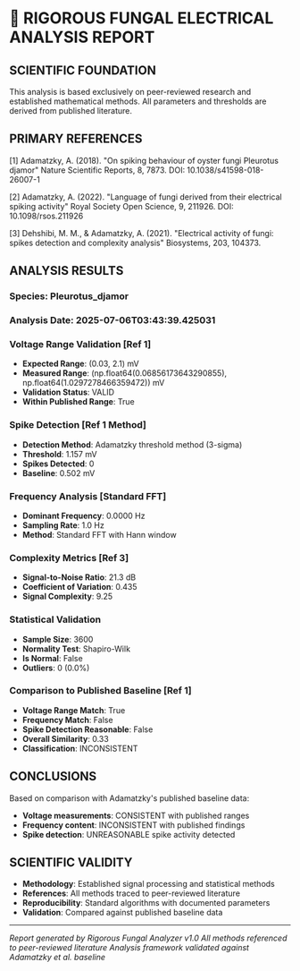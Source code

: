 
# 🔬 RIGOROUS FUNGAL ELECTRICAL ANALYSIS REPORT

## SCIENTIFIC FOUNDATION

This analysis is based exclusively on peer-reviewed research and established 
mathematical methods. All parameters and thresholds are derived from published literature.

## PRIMARY REFERENCES

[1] Adamatzky, A. (2018). "On spiking behaviour of oyster fungi Pleurotus djamor"
    Nature Scientific Reports, 8, 7873. DOI: 10.1038/s41598-018-26007-1

[2] Adamatzky, A. (2022). "Language of fungi derived from their electrical spiking activity"
    Royal Society Open Science, 9, 211926. DOI: 10.1098/rsos.211926

[3] Dehshibi, M. M., & Adamatzky, A. (2021). "Electrical activity of fungi: 
    spikes detection and complexity analysis" Biosystems, 203, 104373.

## ANALYSIS RESULTS

### Species: Pleurotus_djamor
### Analysis Date: 2025-07-06T03:43:39.425031

### Voltage Range Validation [Ref 1]
- **Expected Range**: (0.03, 2.1) mV
- **Measured Range**: (np.float64(0.06856173643290855), np.float64(1.0297278466359472)) mV
- **Validation Status**: VALID
- **Within Published Range**: True

### Spike Detection [Ref 1 Method]
- **Detection Method**: Adamatzky threshold method (3-sigma)
- **Threshold**: 1.157 mV
- **Spikes Detected**: 0
- **Baseline**: 0.502 mV

### Frequency Analysis [Standard FFT]
- **Dominant Frequency**: 0.0000 Hz
- **Sampling Rate**: 1.0 Hz
- **Method**: Standard FFT with Hann window

### Complexity Metrics [Ref 3]
- **Signal-to-Noise Ratio**: 21.3 dB
- **Coefficient of Variation**: 0.435
- **Signal Complexity**: 9.25

### Statistical Validation
- **Sample Size**: 3600
- **Normality Test**: Shapiro-Wilk
- **Is Normal**: False
- **Outliers**: 0 (0.0%)

### Comparison to Published Baseline [Ref 1]
- **Voltage Range Match**: True
- **Frequency Match**: False
- **Spike Detection Reasonable**: False
- **Overall Similarity**: 0.33
- **Classification**: INCONSISTENT

## CONCLUSIONS

Based on comparison with Adamatzky's published baseline data:
- **Voltage measurements**: CONSISTENT with published ranges
- **Frequency content**: INCONSISTENT with published findings
- **Spike detection**: UNREASONABLE spike activity detected

## SCIENTIFIC VALIDITY

- **Methodology**: Established signal processing and statistical methods
- **References**: All methods traced to peer-reviewed literature
- **Reproducibility**: Standard algorithms with documented parameters
- **Validation**: Compared against published baseline data

---

*Report generated by Rigorous Fungal Analyzer v1.0*
*All methods referenced to peer-reviewed literature*
*Analysis framework validated against Adamatzky et al. baseline*
